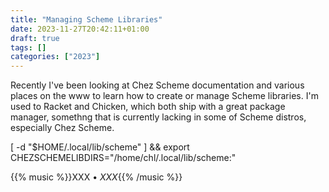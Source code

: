 ```yaml
---
title: "Managing Scheme Libraries"
date: 2023-11-27T20:42:11+01:00
draft: true
tags: []
categories: ["2023"]
---
```


Recently I've been looking at Chez Scheme documentation and various places on the www to learn how to create or manage Scheme libraries. I'm used to Racket and Chicken, which both ship with a great package manager, somethng that is currently lacking in some of Scheme distros, especially Chez Scheme.


[ -d "$HOME/.local/lib/scheme" ] && export CHEZSCHEMELIBDIRS="/home/chl/.local/lib/scheme:"


{{% music %}}XXX • _XXX_{{% /music %}}
